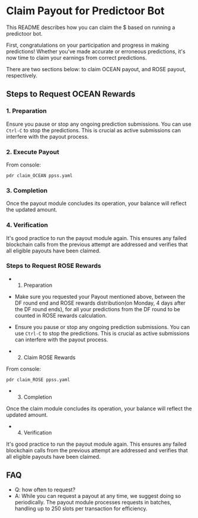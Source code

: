 <!--
Copyright 2024 Ocean Protocol Foundation
SPDX-License-Identifier: Apache-2.0
-->

# Claim Payout for Predictoor Bot

This README describes how you can claim the $ based on running a predictoor bot.

First, congratulations on your participation and progress in making predictions! Whether you've made accurate or erroneous predictions, it's now time to claim your earnings from correct predictions.

There are two sections below: to claim OCEAN payout, and ROSE payout, respectively.

## Steps to Request OCEAN Rewards

### 1. Preparation

Ensure you pause or stop any ongoing prediction submissions. You can use `Ctrl-C` to stop the predictions. This is crucial as active submissions can interfere with the payout process.

### 2. Execute Payout

From console:

```console
pdr claim_OCEAN ppss.yaml
```

### 3. Completion

Once the payout module concludes its operation, your balance will reflect the updated amount.

### 4. Verification

It's good practice to run the payout module again. This ensures any failed blockchain calls from the previous attempt are addressed and verifies that all eligible payouts have been claimed.

### Steps to Request ROSE Rewards

- 1. Preparation

- Make sure you requested your Payout mentioned above, between the DF round end and ROSE rewards distribution(on Monday, 4 days after the DF round ends), for all your predictions from the DF round to be counted in ROSE rewards calculation.
- Ensure you pause or stop any ongoing prediction submissions. You can use `Ctrl-C` to stop the predictions. This is crucial as active submissions can interfere with the payout process.

- 2. Claim ROSE Rewards

From console:

```console
pdr claim_ROSE ppss.yaml
```

- 3. Completion

Once the claim module concludes its operation, your balance will reflect the updated amount.

- 4. Verification

It's good practice to run the payout module again. This ensures any failed blockchain calls from the previous attempt are addressed and verifies that all eligible payouts have been claimed.

## FAQ

- Q: how often to request?
- A: While you can request a payout at any time, we suggest doing so periodically. The payout module processes requests in batches, handling up to 250 slots per transaction for efficiency.
